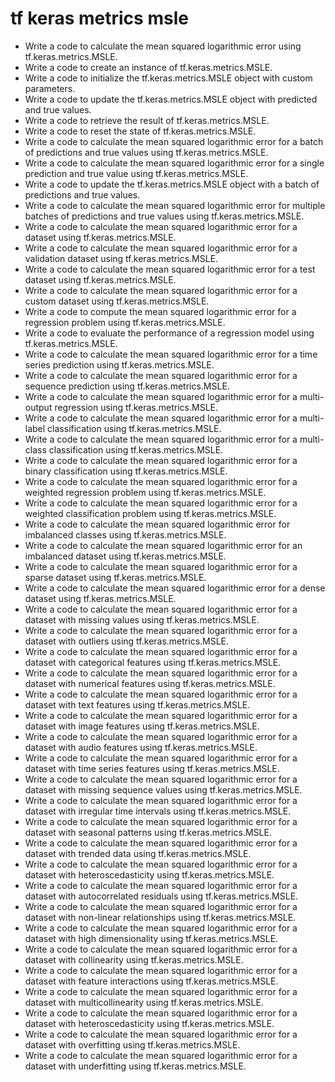 # tf keras metrics msle

- Write a code to calculate the mean squared logarithmic error using tf.keras.metrics.MSLE.
- Write a code to create an instance of tf.keras.metrics.MSLE.
- Write a code to initialize the tf.keras.metrics.MSLE object with custom parameters.
- Write a code to update the tf.keras.metrics.MSLE object with predicted and true values.
- Write a code to retrieve the result of tf.keras.metrics.MSLE.
- Write a code to reset the state of tf.keras.metrics.MSLE.
- Write a code to calculate the mean squared logarithmic error for a batch of predictions and true values using tf.keras.metrics.MSLE.
- Write a code to calculate the mean squared logarithmic error for a single prediction and true value using tf.keras.metrics.MSLE.
- Write a code to update the tf.keras.metrics.MSLE object with a batch of predictions and true values.
- Write a code to calculate the mean squared logarithmic error for multiple batches of predictions and true values using tf.keras.metrics.MSLE.
- Write a code to calculate the mean squared logarithmic error for a dataset using tf.keras.metrics.MSLE.
- Write a code to calculate the mean squared logarithmic error for a validation dataset using tf.keras.metrics.MSLE.
- Write a code to calculate the mean squared logarithmic error for a test dataset using tf.keras.metrics.MSLE.
- Write a code to calculate the mean squared logarithmic error for a custom dataset using tf.keras.metrics.MSLE.
- Write a code to compute the mean squared logarithmic error for a regression problem using tf.keras.metrics.MSLE.
- Write a code to evaluate the performance of a regression model using tf.keras.metrics.MSLE.
- Write a code to calculate the mean squared logarithmic error for a time series prediction using tf.keras.metrics.MSLE.
- Write a code to calculate the mean squared logarithmic error for a sequence prediction using tf.keras.metrics.MSLE.
- Write a code to calculate the mean squared logarithmic error for a multi-output regression using tf.keras.metrics.MSLE.
- Write a code to calculate the mean squared logarithmic error for a multi-label classification using tf.keras.metrics.MSLE.
- Write a code to calculate the mean squared logarithmic error for a multi-class classification using tf.keras.metrics.MSLE.
- Write a code to calculate the mean squared logarithmic error for a binary classification using tf.keras.metrics.MSLE.
- Write a code to calculate the mean squared logarithmic error for a weighted regression problem using tf.keras.metrics.MSLE.
- Write a code to calculate the mean squared logarithmic error for a weighted classification problem using tf.keras.metrics.MSLE.
- Write a code to calculate the mean squared logarithmic error for imbalanced classes using tf.keras.metrics.MSLE.
- Write a code to calculate the mean squared logarithmic error for an imbalanced dataset using tf.keras.metrics.MSLE.
- Write a code to calculate the mean squared logarithmic error for a sparse dataset using tf.keras.metrics.MSLE.
- Write a code to calculate the mean squared logarithmic error for a dense dataset using tf.keras.metrics.MSLE.
- Write a code to calculate the mean squared logarithmic error for a dataset with missing values using tf.keras.metrics.MSLE.
- Write a code to calculate the mean squared logarithmic error for a dataset with outliers using tf.keras.metrics.MSLE.
- Write a code to calculate the mean squared logarithmic error for a dataset with categorical features using tf.keras.metrics.MSLE.
- Write a code to calculate the mean squared logarithmic error for a dataset with numerical features using tf.keras.metrics.MSLE.
- Write a code to calculate the mean squared logarithmic error for a dataset with text features using tf.keras.metrics.MSLE.
- Write a code to calculate the mean squared logarithmic error for a dataset with image features using tf.keras.metrics.MSLE.
- Write a code to calculate the mean squared logarithmic error for a dataset with audio features using tf.keras.metrics.MSLE.
- Write a code to calculate the mean squared logarithmic error for a dataset with time series features using tf.keras.metrics.MSLE.
- Write a code to calculate the mean squared logarithmic error for a dataset with missing sequence values using tf.keras.metrics.MSLE.
- Write a code to calculate the mean squared logarithmic error for a dataset with irregular time intervals using tf.keras.metrics.MSLE.
- Write a code to calculate the mean squared logarithmic error for a dataset with seasonal patterns using tf.keras.metrics.MSLE.
- Write a code to calculate the mean squared logarithmic error for a dataset with trended data using tf.keras.metrics.MSLE.
- Write a code to calculate the mean squared logarithmic error for a dataset with heteroscedasticity using tf.keras.metrics.MSLE.
- Write a code to calculate the mean squared logarithmic error for a dataset with autocorrelated residuals using tf.keras.metrics.MSLE.
- Write a code to calculate the mean squared logarithmic error for a dataset with non-linear relationships using tf.keras.metrics.MSLE.
- Write a code to calculate the mean squared logarithmic error for a dataset with high dimensionality using tf.keras.metrics.MSLE.
- Write a code to calculate the mean squared logarithmic error for a dataset with collinearity using tf.keras.metrics.MSLE.
- Write a code to calculate the mean squared logarithmic error for a dataset with feature interactions using tf.keras.metrics.MSLE.
- Write a code to calculate the mean squared logarithmic error for a dataset with multicollinearity using tf.keras.metrics.MSLE.
- Write a code to calculate the mean squared logarithmic error for a dataset with heteroscedasticity using tf.keras.metrics.MSLE.
- Write a code to calculate the mean squared logarithmic error for a dataset with overfitting using tf.keras.metrics.MSLE.
- Write a code to calculate the mean squared logarithmic error for a dataset with underfitting using tf.keras.metrics.MSLE.